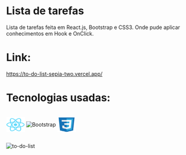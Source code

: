 # Lista de tarefas
Lista de tarefas feita em React.js, Bootstrap e CSS3. Onde pude aplicar conhecimentos em Hook e OnClick.
# Link:
https://to-do-list-sepia-two.vercel.app/
# Tecnologias usadas:
<div style="display: inline_block"><br>
  <img align="center" alt="React" height="40" width="50" src="https://raw.githubusercontent.com/devicons/devicon/master/icons/react/react-original.svg">
  <img align="center" alt="Bootstrap" height="40" width="50" src="https://cdn.jsdelivr.net/gh/devicons/devicon/icons/bootstrap/bootstrap-original.svg">
  <img align="center" alt="CSS" height="40" width="50" src="https://raw.githubusercontent.com/devicons/devicon/master/icons/css3/css3-original.svg">
</div>

##
![to-do-list](https://github.com/eujuniorbezerra/to-do-list/assets/132306741/86249600-3319-4cb2-a919-3b952fb71490)
